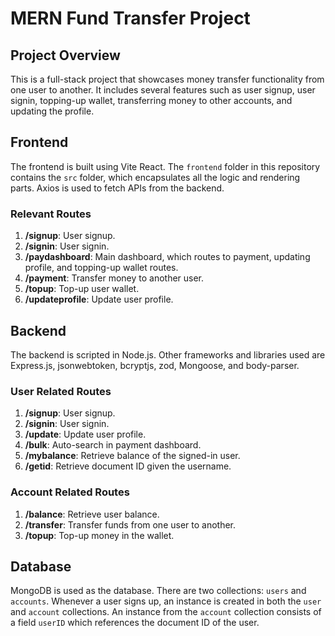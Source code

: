 # MERN Fund Transfer Project

## Project Overview
This is a full-stack project that showcases money transfer functionality from one user to another. It includes several features such as user signup, user signin, topping-up wallet, transferring money to other accounts, and updating the profile.

## Frontend

The frontend is built using Vite React. The `frontend` folder in this repository contains the `src` folder, which encapsulates all the logic and rendering parts. Axios is used to fetch APIs from the backend.

### Relevant Routes
1. **/signup**: User signup.
2. **/signin**: User signin.
3. **/paydashboard**: Main dashboard, which routes to payment, updating profile, and topping-up wallet routes.
4. **/payment**: Transfer money to another user.
5. **/topup**: Top-up user wallet.
6. **/updateprofile**: Update user profile.

## Backend

The backend is scripted in Node.js. Other frameworks and libraries used are Express.js, jsonwebtoken, bcryptjs, zod, Mongoose, and body-parser.

### User Related Routes
1. **/signup**: User signup.
2. **/signin**: User signin.
3. **/update**: Update user profile.
4. **/bulk**: Auto-search in payment dashboard.
5. **/mybalance**: Retrieve balance of the signed-in user.
6. **/getid**: Retrieve document ID given the username.

### Account Related Routes
1. **/balance**: Retrieve user balance.
2. **/transfer**: Transfer funds from one user to another.
3. **/topup**: Top-up money in the wallet.

## Database

MongoDB is used as the database. There are two collections: `users` and `accounts`. Whenever a user signs up, an instance is created in both the `user` and `account` collections. An instance from the `account` collection consists of a field `userID` which references the document ID of the user.

